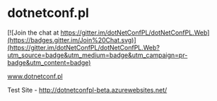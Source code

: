 dotnetconf.pl
=============

[![Join the chat at https://gitter.im/dotNetConfPL/dotNetConfPL.Web](https://badges.gitter.im/Join%20Chat.svg)](https://gitter.im/dotNetConfPL/dotNetConfPL.Web?utm_source=badge&utm_medium=badge&utm_campaign=pr-badge&utm_content=badge)

www.dotnetconf.pl

Test Site  - http://dotnetconfpl-beta.azurewebsites.net/
